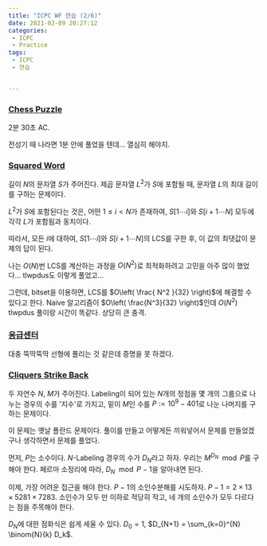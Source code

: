 ```yaml
---
title: "ICPC WF 연습 (2/6)"
date: 2021-02-09 20:27:12
categories:
 - ICPC
 - Practice
tags:
 - ICPC
 - 연습


---
```


### [Chess Puzzle](https://www.acmicpc.net/problem/5239)

2분 30초 AC.

전성기 때 나라면 1분 안에 풀었을 텐데... 열심히 해야지.



### [Squared Word](https://www.acmicpc.net/problem/8300)

길이 $N$의 문자열 $S$가 주어진다. 제곱 문자열 $L^2$가 $S$에 포함될 때, 문자열 $L$의 최대 길이를 구하는 문제이다.

$L^2$가 $S$에 포함된다는 것은, 어떤 $1 \le i < N$가 존재하여, $S[1 \cdots i]$와 $S[i+1 \cdots N]$ 모두에 각각 $L$가 포함됨과 동치이다.

따라서, 모든 $i$에 대하여, $S[1 \cdots i]$와 $S[i+1 \cdots N]$의 LCS를 구한 후, 이 값의 최댓값이 문제의 답이 된다.

나는 $O(N)$번 LCS를 계산하는 과정을 $O\left( N^2 \right)$로 최적화하려고 고민을 아주 많이 했었다... tlwpdus도 이렇게 풀었고...

그런데, bitset을 이용하면, LCS를 $O\left( \frac{ N^2 }{32} \right)$에 해결할 수 있다고 한다. Naive 알고리즘이 $O\left( \frac{N^3}{32} \right)$인데 $O\left( N^2 \right)$ tlwpdus 풀이랑 시간이 똑같다. 상당히 큰 충격.



### [응급센터](https://www.acmicpc.net/problem/2489)

대충 뚝딱뚝딱 선형에 풀리는 것 같은데 증명을 못 하겠다.



### [Cliquers Strike Back](https://www.acmicpc.net/problem/8357)

두 자연수 $N$, $M$가 주어진다. Labeling이 되어 있는 $N$개의 정점을 몇 개의 그룹으로 나누는 경우의 수를 '지수'로 가지고, 밑이 $M$인 수를 $P := 10^9 - 401$로 나눈 나머지를 구하는 문제이다.

이 문제는 옛날 폴란드 문제이다. 풀이를 만들고 어떻게든 끼워넣어서 문제를 만들었겠구나 생각하면서 문제를 풀었다.

먼저, $P$는 소수이다. $N$-Labeling 경우의 수가 $D_N$라고 하자. 우리는 $M^{D_N} \mod P$를 구해야 한다. 페르마 소정리에 따라, $D_N \mod P-1$을 알아내면 된다.

이제, 가장 어려운 접근을 해야 한다. $P-1$의 소인수분해를 시도하자. $P-1 =2 \times 13 \times 5281 \times 7283$. 소인수가 모두 만 이하로 적당히 작고, 네 개의 소인수가 모두 다르다는 점을 주목해야 한다.

$D_N$에 대한 점화식은 쉽게 세울 수 있다. $D_0 = 1$, $D_{N+1} = \sum_{k=0}^{N} \binom{N}{k} D_k$.